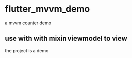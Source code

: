 # flutter_mvvm_demo

a mvvm counter demo

use with with mixin viewmodel to view
----
the project is a demo


